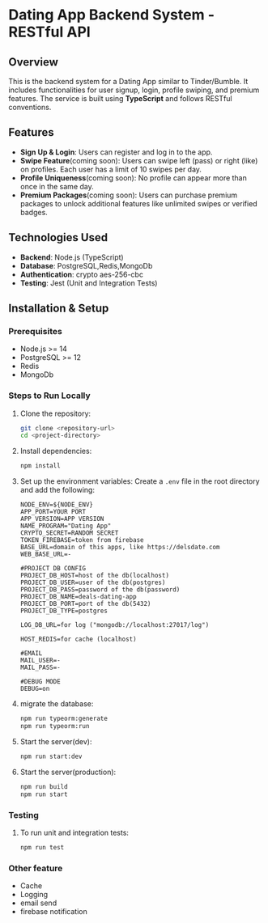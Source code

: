 # Dating App Backend System - RESTful API

## Overview
This is the backend system for a Dating App similar to Tinder/Bumble. It includes functionalities for user signup, login, profile swiping, and premium features. The service is built using **TypeScript** and follows RESTful conventions.

## Features
- **Sign Up & Login**: Users can register and log in to the app.
- **Swipe Feature**(coming soon): Users can swipe left (pass) or right (like) on profiles. Each user has a limit of 10 swipes per day.
- **Profile Uniqueness**(coming soon): No profile can appear more than once in the same day.
- **Premium Packages**(coming soon): Users can purchase premium packages to unlock additional features like unlimited swipes or verified badges.

## Technologies Used
- **Backend**: Node.js (TypeScript)
- **Database**: PostgreSQL,Redis,MongoDb
- **Authentication**: crypto aes-256-cbc
- **Testing**: Jest (Unit and Integration Tests)

## Installation & Setup

### Prerequisites
- Node.js >= 14
- PostgreSQL >= 12
- Redis
- MongoDb

### Steps to Run Locally

1. Clone the repository:
    ```bash
    git clone <repository-url>
    cd <project-directory>
    ```

2. Install dependencies:
    ```bash
    npm install
    ```

3. Set up the environment variables:
    Create a `.env` file in the root directory and add the following:
    ```env
    NODE_ENV=${NODE_ENV}
    APP_PORT=YOUR PORT
    APP_VERSION=APP VERSION
    NAME_PROGRAM="Dating App"
    CRYPTO_SECRET=RANDOM SECRET
    TOKEN_FIREBASE=token from firebase
    BASE_URL=domain of this apps, like https://delsdate.com
    WEB_BASE_URL=-
    
    #PROJECT DB CONFIG
    PROJECT_DB_HOST=host of the db(localhost)
    PROJECT_DB_USER=user of the db(postgres)
    PROJECT_DB_PASS=password of the db(password)
    PROJECT_DB_NAME=deals-dating-app
    PROJECT_DB_PORT=port of the db(5432)
    PROJECT_DB_TYPE=postgres
    
    LOG_DB_URL=for log ("mongodb://localhost:27017/log")
    
    HOST_REDIS=for cache (localhost)
    
    #EMAIL
    MAIL_USER=-
    MAIL_PASS=-
    
    #DEBUG MODE
    DEBUG=on
    ```

4. migrate the database:
    ```bash
    npm run typeorm:generate
    npm run typeorm:run
    ```

5. Start the server(dev):
    ```bash
    npm run start:dev
    ```
6. Start the server(production):
    ```bash
    npm run build
    npm run start
    ```

### Testing

1. To run unit and integration tests:
    ```bash
    npm run test
    ```

### Other feature

- Cache
- Logging
- email send
- firebase notification

